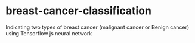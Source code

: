 # breast-cancer-classification
Indicating two types of breast cancer (malignant cancer or Benign cancer) using Tensorflow js neural network
